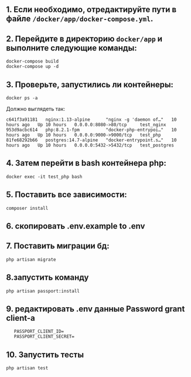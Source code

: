 ## 1. Если необходимо, отредактируйте пути в файле `/docker/app/docker-compose.yml`.

## 2. Перейдите в директорию `docker/app` и выполните следующие команды:
   ``` 
   docker-compose build 
   docker-compose up -d
```

## 3. Проверьте, запустились ли контейнеры:
 ``` 
 docker ps -a
 ```

Должно выглядеть так: 

```
c641f3a91181   nginx:1.13-alpine      "nginx -g 'daemon of…"   10 hours ago   Up 10 hours   0.0.0.0:8080->80/tcp     test_nginx
953d9acbc614   php:8.2.1-fpm          "docker-php-entrypoi…"   10 hours ago   Up 10 hours   0.0.0.0:9000->9000/tcp   test_php
81fe68292b66   postgres:14.7-alpine   "docker-entrypoint.s…"   10 hours ago   Up 10 hours   0.0.0.0:5432->5432/tcp   test_postgres
```

## 4. Затем перейти в bash контейнера php:
   ```
   docker exec -it test_php bash
   ```

## 5. Поставить все зависимости:
   ``` 
   composer install
   ```

## 6. скопировать .env.example to .env


## 7. Поставить миграции бд:
``` 
php artisan migrate
```

## 8.запустить команду
```
php artisan passport:install
 ```
## 9. редактировать .env данные Password grant client-а
``` 
   PASSPORT_CLIENT_ID=
   PASSPORT_CLIENT_SECRET=
```

## 10. Запустить тесты

```
php artisan test
```
